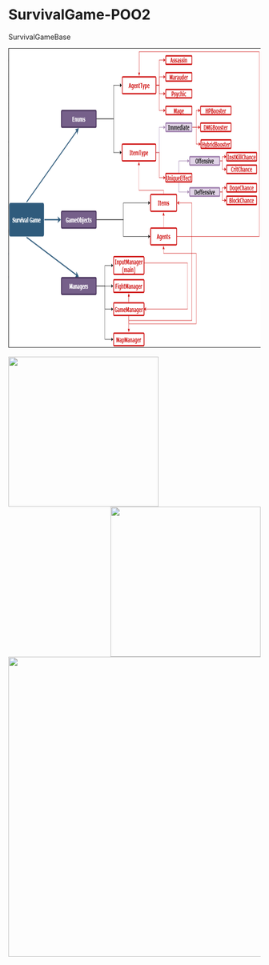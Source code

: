 # SurvivalGame-POO2
SurvivalGameBase

<p align="center">
  <img width="800" height="600" src="https://github.com/IancuOnescu/SurvivalGame-POO2/blob/master/MD%20Images/SurvivalGameDiagram.png">
</p>

<img align="left" width="300" height="300" src="https://github.com/IancuOnescu/SurvivalGame-POO2/tree/master/MD%20Images/SurvivalGameClasses.png">
<img align="right" width="300" height="300" src="https://github.com/IancuOnescu/SurvivalGame-POO2/tree/master/MD%20Images/SurvivalGameClasses2.png">


<p align="center">
  <img width="800" height="600" src="https://github.com/IancuOnescu/SurvivalGame-POO2/tree/master/MD%20Images/SurvivalGameClasses3.png">
</p>